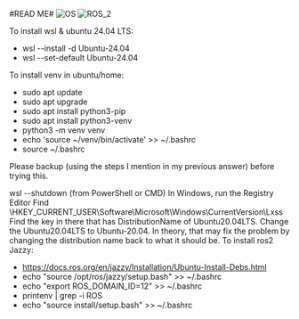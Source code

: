 #READ ME#
![OS](https://img.shields.io/ubuntu/v/ubuntu-wallpapers/noble)
![ROS_2](https://img.shields.io/ros/v/jazzy/rclcpp)

To install wsl & ubuntu 24.04 LTS:
  - wsl --install -d Ubuntu-24.04
  - wsl --set-default Ubuntu-24.04

To install venv in ubuntu/home:
  - sudo apt update
  - sudo apt upgrade
  - sudo apt install python3-pip 
  - sudo apt install python3-venv 
  - python3 -m venv venv
  - echo 'source ~/venv/bin/activate' >> ~/.bashrc
  - source ~/.bashrc



Please backup (using the steps I mention in my previous answer) before trying this.

wsl --shutdown (from PowerShell or CMD)
In Windows, run the Registry Editor
Find \HKEY_CURRENT_USER\Software\Microsoft\Windows\CurrentVersion\Lxss
Find the key in there that has DistributionName of Ubuntu20.04LTS. Change the Ubuntu20.04LTS to Ubuntu-20.04.
In theory, that may fix the problem by changing the distribution name back to what it should be.
To install ros2 Jazzy:
- https://docs.ros.org/en/jazzy/Installation/Ubuntu-Install-Debs.html
- echo "source /opt/ros/jazzy/setup.bash" >> ~/.bashrc
- echo "export ROS_DOMAIN_ID=12" >> ~/.bashrc
- printenv | grep -i ROS
- echo "source install/setup.bash" >> ~/.bashrc


